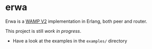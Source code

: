 erwa
====

Erwa is a [WAMP V2](http://wamp.ws/spec/) implementation in Erlang, both peer and router.

This project is still *work in progress*.

 * Have a look at the examples in the `examples/` directory


